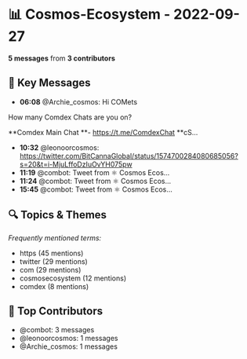 # 📊 Cosmos-Ecosystem - 2022-09-27
**5 messages** from **3 contributors**

## 💬 Key Messages
- **06:08** @Archie_cosmos: Hi COMets

How many Comdex Chats are you on?

**Comdex Main Chat **- https://t.me/ComdexChat
**cS...
- **10:32** @leonoorcosmos: https://twitter.com/BitCannaGlobal/status/1574700284080685056?s=20&t=i-MjuLffoDzIuOvYH075pw
- **11:19** @combot: [‌‌‌‌‎⁠](https://twitter.com/CosmosEcosystem/status/1574720458162728962)Tweet from ⚛️ Cosmos Ecos...
- **11:24** @combot: [‌‌‌‌‎⁠](https://twitter.com/CosmosEcosystem/status/1574721726042103808)Tweet from ⚛️ Cosmos Ecos...
- **15:45** @combot: [‌‌‌‌‎⁠](https://twitter.com/CosmosEcosystem/status/1574787411153866754)Tweet from ⚛️ Cosmos Ecos...

## 🔍 Topics & Themes
*Frequently mentioned terms:*
- https (45 mentions)
- twitter (29 mentions)
- com (29 mentions)
- cosmosecosystem (12 mentions)
- comdex (8 mentions)

## 👥 Top Contributors
- @combot: 3 messages
- @leonoorcosmos: 1 messages
- @Archie_cosmos: 1 messages